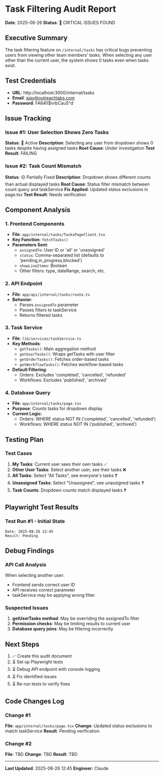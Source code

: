 # Task Filtering Audit Report
**Date**: 2025-08-26
**Status**: 🔴 CRITICAL ISSUES FOUND

## Executive Summary
The task filtering feature on `/internal/tasks` has critical bugs preventing users from viewing other team members' tasks. When selecting any user other than the current user, the system shows 0 tasks even when tasks exist.

## Test Credentials
- **URL**: http://localhost:3000/internal/tasks
- **Email**: ajay@outreachlabs.com
- **Password**: FA64!I$nrbCauS^d

## Issue Tracking

### Issue #1: User Selection Shows Zero Tasks
**Status**: 🔴 Active
**Description**: Selecting any user from dropdown shows 0 tasks despite having assigned tasks
**Root Cause**: Under investigation
**Test Result**: FAILING

### Issue #2: Task Count Mismatch
**Status**: 🟡 Partially Fixed
**Description**: Dropdown shows different counts than actual displayed tasks
**Root Cause**: Status filter mismatch between count query and taskService
**Fix Applied**: Updated status exclusions in page.tsx
**Test Result**: Needs verification

## Component Analysis

### 1. Frontend Components
- **File**: `app/internal/tasks/TasksPageClient.tsx`
- **Key Function**: `fetchTasks()`
- **Parameters Sent**:
  - `assignedTo`: User ID or 'all' or 'unassigned'
  - `status`: Comma-separated list (defaults to 'pending,in_progress,blocked')
  - `showLineItems`: Boolean
  - Other filters: type, dateRange, search, etc.

### 2. API Endpoint
- **File**: `app/api/internal/tasks/route.ts`
- **Behavior**: 
  - Parses `assignedTo` parameter
  - Passes filters to taskService
  - Returns filtered tasks

### 3. Task Service
- **File**: `lib/services/taskService.ts`
- **Key Methods**:
  - `getTasks()`: Main aggregation method
  - `getUserTasks()`: Wraps getTasks with user filter
  - `getOrderTasks()`: Fetches order-based tasks
  - `getWorkflowTasks()`: Fetches workflow-based tasks
- **Default Filtering**:
  - Orders: Excludes 'completed', 'cancelled', 'refunded'
  - Workflows: Excludes 'published', 'archived'

### 4. Database Query
- **File**: `app/internal/tasks/page.tsx`
- **Purpose**: Counts tasks for dropdown display
- **Current Logic**:
  - Orders: WHERE status NOT IN ('completed', 'cancelled', 'refunded')
  - Workflows: WHERE status NOT IN ('published', 'archived')

## Testing Plan

### Test Cases
1. **My Tasks**: Current user sees their own tasks ✅
2. **Other User Tasks**: Select another user, see their tasks ❌
3. **All Tasks**: Select "All Tasks", see everyone's tasks ❓
4. **Unassigned Tasks**: Select "Unassigned", see unassigned tasks ❓
5. **Task Counts**: Dropdown counts match displayed tasks ❓

## Playwright Test Results

### Test Run #1 - Initial State
```
Date: 2025-08-26 12:45
Result: Pending
```

## Debug Findings

### API Call Analysis
When selecting another user:
- Frontend sends correct user ID
- API receives correct parameter
- taskService may be applying wrong filter

### Suspected Issues
1. **getUserTasks method**: May be overriding the assignedTo filter
2. **Permission checks**: May be limiting results to current user
3. **Database query joins**: May be filtering incorrectly

## Next Steps
1. ✅ Create this audit document
2. ⏳ Set up Playwright tests
3. ⏳ Debug API endpoint with console logging
4. ⏳ Fix identified issues
5. ⏳ Re-run tests to verify fixes

## Code Changes Log

### Change #1
**File**: `app/internal/tasks/page.tsx`
**Change**: Updated status exclusions to match taskService
**Result**: Pending verification

### Change #2
**File**: TBD
**Change**: TBD
**Result**: TBD

---

**Last Updated**: 2025-08-26 12:45
**Engineer**: Claude